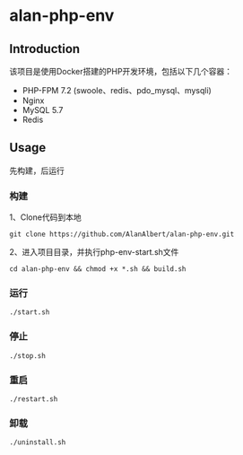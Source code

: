 # alan-php-env

## Introduction

该项目是使用Docker搭建的PHP开发环境，包括以下几个容器：

* PHP-FPM 7.2 (swoole、redis、pdo_mysql、mysqli)
* Nginx
* MySQL 5.7
* Redis

## Usage

先构建，后运行

### 构建

1、Clone代码到本地

```shell script
git clone https://github.com/AlanAlbert/alan-php-env.git
```

2、进入项目目录，并执行php-env-start.sh文件

```shell script
cd alan-php-env && chmod +x *.sh && build.sh
```

### 运行

```shell script
./start.sh
```

### 停止

```shell script
./stop.sh
```

### 重启

```shell script
./restart.sh
```

### 卸载

```shell script
./uninstall.sh
```